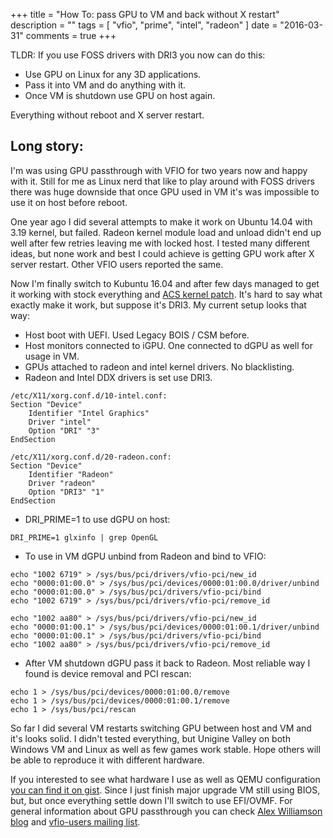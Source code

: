 +++
title = "How To: pass GPU to VM and back without X restart"
description = ""
tags = [
    "vfio",
    "prime",
    "intel",
    "radeon"
]
date = "2016-03-31"
comments = true
+++

TLDR: If you use FOSS drivers with DRI3 you now can do this:

* Use GPU on Linux for any 3D applications.
* Pass it into VM and do anything with it.
* Once VM is shutdown use GPU on host again.

Everything without reboot and X server restart.
<!--more-->
Long story:
------------------
I'm was using GPU passthrough with VFIO for two years now and happy with it. Still for me as Linux nerd that like to play around with FOSS drivers there was huge downside that once GPU used in VM it's was impossible to use it on host before reboot.

One year ago I did several attempts to make it work on Ubuntu 14.04 with 3.19 kernel, but failed. Radeon kernel module load and unload didn't end up well after few retries leaving me with locked host. I tested many different ideas, but none work and best I could achieve is getting GPU work after X server restart. Other VFIO users reported the same.

Now I'm finally switch to Kubuntu 16.04 and after few days managed to get it working with stock everything and [ACS kernel patch](https://gist.github.com/cspicer/5e09d9ef382aa816435c). It's hard to say what exactly make it work, but suppose it's DRI3. My current setup looks that way:

* Host boot with UEFI. Used Legacy BOIS / CSM before.
* Host monitors connected to iGPU. One connected to dGPU as well for usage in VM.
* GPUs attached to radeon and intel kernel drivers. No blacklisting.
* Radeon and Intel DDX drivers is set use DRI3.

```
/etc/X11/xorg.conf.d/10-intel.conf:
Section "Device"
    Identifier "Intel Graphics"
    Driver "intel"
    Option "DRI" "3"
EndSection

/etc/X11/xorg.conf.d/20-radeon.conf:
Section "Device"
    Identifier "Radeon"
    Driver "radeon"
    Option "DRI3" "1"
EndSection
```

* DRI_PRIME=1 to use dGPU on host:

```
DRI_PRIME=1 glxinfo | grep OpenGL
```

* To use in VM dGPU unbind from Radeon and bind to VFIO:

```
echo "1002 6719" > /sys/bus/pci/drivers/vfio-pci/new_id
echo "0000:01:00.0" > /sys/bus/pci/devices/0000:01:00.0/driver/unbind
echo "0000:01:00.0" > /sys/bus/pci/drivers/vfio-pci/bind
echo "1002 6719" > /sys/bus/pci/drivers/vfio-pci/remove_id

echo "1002 aa80" > /sys/bus/pci/drivers/vfio-pci/new_id
echo "0000:01:00.1" > /sys/bus/pci/devices/0000:01:00.1/driver/unbind
echo "0000:01:00.1" > /sys/bus/pci/drivers/vfio-pci/bind
echo "1002 aa80" > /sys/bus/pci/drivers/vfio-pci/remove_id
```

* After VM shutdown dGPU pass it back to Radeon.
Most reliable way I found is device removal and PCI rescan:

```
echo 1 > /sys/bus/pci/devices/0000:01:00.0/remove
echo 1 > /sys/bus/pci/devices/0000:01:00.1/remove
echo 1 > /sys/bus/pci/rescan
```

So far I did several VM restarts switching GPU between host and VM and it's looks solid. I didn't tested everything, but Unigine Valley on both Windows VM and Linux as well as few games work stable. Hope others will be able to reproduce it with different hardware. 

If you interested to see what hardware I use as well as QEMU configuration [you can find it on gist](https://gist.github.com/ArseniyShestakov/dc152d080c65ebaa6781). Since I just finish major upgrade VM still using BIOS, but, but once everything settle down I'll switch to use EFI/OVMF. For general information about GPU passthrough you can check [Alex Williamson blog](http://vfio.blogspot.com/) and [vfio-users mailing list](https://www.redhat.com/mailman/listinfo/vfio-users).